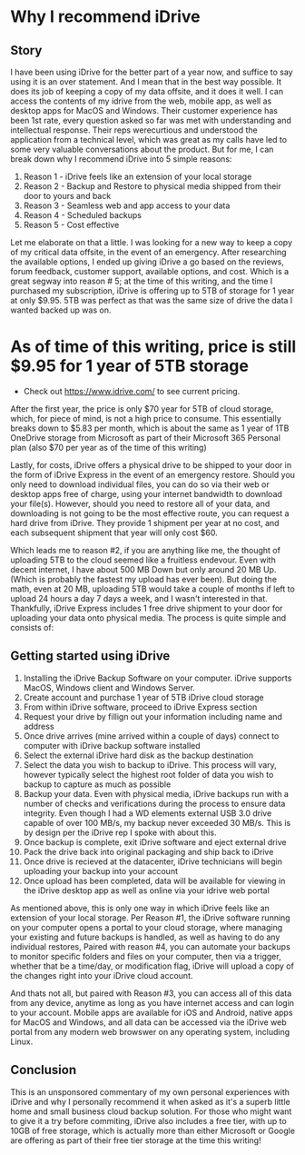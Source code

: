 # Why I recommend iDrive

## Story
I have been using iDrive for the better part of a year now, and suffice to say using it is an over statement.  And I mean that in the best way possible.  It does its job of keeping a copy of my data offsite,
and it does it well. I can access the contents of my idrive from the web, mobile app, as well as desktop apps for MacOS and Windows.  Their customer experience has been 1st rate, every question asked so far was
met with understanding and intellectual response.  Their reps werecurtious and understood the application from a technical level, which was great as my calls have led to some very valuable conversations about
the product.  But for me, I can break down why I recommend iDrive into 5 simple reasons:

1. Reason 1 - iDrive feels like an extension of your local storage
2. Reason 2 - Backup and Restore to physical media shipped from their door to yours and back
3. Reason 3 - Seamless web and app access to your data
4. Reason 4 - Scheduled backups
5. Reason 5 - Cost effective

Let me elaborate on that a little.  I was looking for a new way to keep a copy of my critical data offsite, in the event of an emergency.  After researching the available options,
I ended up giving iDrive a go based on the reviews, forum feedback, customer support, available options, and cost. Which is a great segway into reason # 5; at the time of this writing, and the time I 
purchased my subscription, iDrive is offering up to 5TB of storage for 1 year at only $9.95.  5TB was perfect as that was the same size of drive the data I wanted backed up was on.  

# As of time of this writing, price is still $9.95 for 1 year of 5TB storage
- Check out https://www.idrive.com/ to see current pricing.

After the first year, the price is only $70 year for 5TB of cloud storage, which, for piece of mind, is not a high price to consume.  This essentially breaks down to $5.83 per month, which is about the same
as 1 year of 1TB OneDrive storage from Microsoft as part of their Microsoft 365 Personal plan (also $70 per year as of the time of this writing)

Lastly, for costs, iDrive offers a physical drive to be shipped to your door in the form of iDrive Express in the event of an emergency restore.  Should you only need to download individual files, you can do so via their web or desktop
apps free of charge, using your internet bandwidth to download your file(s).  However, should you need to restore all of your data, and downloading is not going to be the most effective route,
you can request a hard drive from iDrive.  They provide 1 shipment per year at no cost, and each subsequent shipment that year will only cost $60.  

Which leads me to reason #2, if you are anything like me, the thought of uploading 5TB to the cloud seemed like a fruitless endevour.  Even with decent internet, I have about 500 MB Down but only around 20 MB Up.
(Which is probably the fastest my upload has ever been).  But doing the math, even at 20 MB, uploading 5TB would take a couple of months if left to upload 24 hours a day 7 days a week, and I wasn't interested 
in that.  Thankfully, iDrive Express includes 1 free drive shipment to your door for uploading your data onto physical media.  The process is quite simple and consists of:

## Getting started using iDrive
1. Installing the iDrive Backup Software on your computer.  iDrive supports MacOS, Windows client and Windows Server.
2. Create account and purchase 1 year of 5TB iDrive cloud storage
3. From within iDrive software, proceed to iDrive Express section
4. Request your drive by fillign out your information including name and address
5. Once drive arrives (mine arrived within a couple of days) connect to computer with iDrive backup software installed
6. Select the external iDrive hard disk as the backup destination
7. Select the data you wish to backup to iDrive.  This process will vary, however typically select the highest root folder of data you wish to backup to capture as much as possible
8. Backup your data.  Even with physical media, iDrive backups run with a number of checks and verifications during the process to ensure data integrity.  Even though I had a WD elements external USB 3.0 drive capable of over 100 MB/s, my backup never exceeded 30 MB/s.  This is by design per the iDrive rep I spoke with about this.
10. Once backup is complete, exit iDrive software and eject external drive
11. Pack the drive back into original packaging and ship back to iDrive
12. Once drive is recieved at the datacenter, iDrive technicians will begin uploading your backup into your account
13. Once upload has been completed, data will be available for viewing in the iDrive desktop app as well as online via your idrive web portal

As mentioned above, this is only one way in which iDrive feels like an extension of your local storage.  Per Reason #1, the iDrive software running on your computer opens a portal to your cloud storage, where 
managing your existing and future backups is handled, as well as having to do any individual restores,  Paired with reason #4, you can automate your backups to monitor specific folders and files on your computer,
then via a trigger, whether that be a time/day, or modification flag, iDrive will upload a copy of the changes right into your iDrive cloud account. 

And thats not all, but paired with Reason #3, you can access all of this data from any device, anytime as long as you have internet access and can login to your account.  Mobile apps are available for iOS and 
Android, native apps for MacOS and Windows, and all data can be accessed via the iDrive web portal from any modern web browswer on any operating system, including Linux.

## Conclusion
This is an unsponsored commentary of my own personal experiences with iDrive and why I personally recommend it when asked as it's a superb little home and small business cloud backup solution.  For those who might want to
give it a try before commiting, iDrive also includes a free tier, with up to 10GB of free storage, which is actually more than either Microsoft or Google are offering as part of their free tier storage at the time
this writing!

